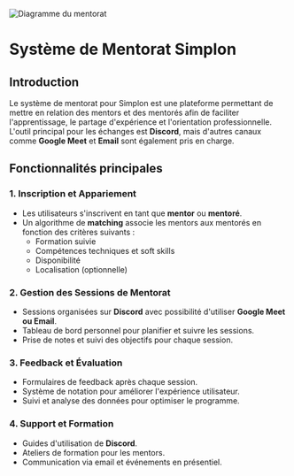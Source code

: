 ![Diagramme du mentorat](https://github.com/M-ZABIULLAH/mentoring-program/blob/feature/sch%C3%A9ma-fonctionnel/Sch%C3%A9ma%20Fonctionnel.png)

# Système de Mentorat Simplon


## Introduction
Le système de mentorat pour Simplon est une plateforme permettant de mettre en relation des mentors et des mentorés afin de faciliter l'apprentissage, le partage d'expérience et l'orientation professionnelle. L'outil principal pour les échanges est **Discord**, mais d'autres canaux comme **Google Meet** et **Email** sont également pris en charge.

## Fonctionnalités principales
### 1. Inscription et Appariement
- Les utilisateurs s'inscrivent en tant que **mentor** ou **mentoré**.
- Un algorithme de **matching** associe les mentors aux mentorés en fonction des critères suivants :
  - Formation suivie
  - Compétences techniques et soft skills
  - Disponibilité
  - Localisation (optionnelle)

### 2. Gestion des Sessions de Mentorat
- Sessions organisées sur **Discord** avec possibilité d'utiliser **Google Meet ou Email**.
- Tableau de bord personnel pour planifier et suivre les sessions.
- Prise de notes et suivi des objectifs pour chaque session.

### 3. Feedback et Évaluation
- Formulaires de feedback après chaque session.
- Système de notation pour améliorer l'expérience utilisateur.
- Suivi et analyse des données pour optimiser le programme.

### 4. Support et Formation
- Guides d'utilisation de **Discord**.
- Ateliers de formation pour les mentors.
- Communication via email et événements en présentiel.


